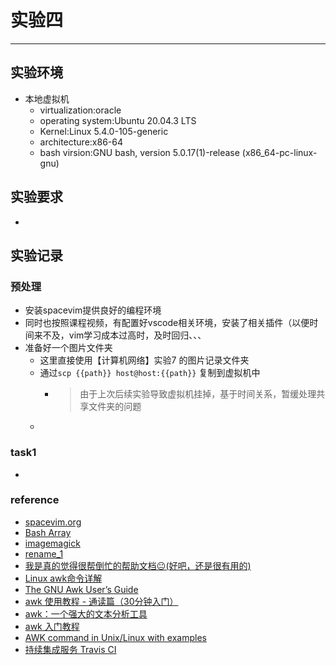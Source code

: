 # 实验四
---
## 实验环境
- 本地虚拟机
  - virtualization:oracle
  - operating system:Ubuntu 20.04.3 LTS
  - Kernel:Linux 5.4.0-105-generic
  - architecture:x86-64
  - bash virsion:GNU bash, version 5.0.17(1)-release (x86_64-pc-linux-gnu)

<!-- aliyun 云起实验室
virtualization:kvm
operating system:CentOS Linux 7
Kernel:inux 3.10.0-1062.18.1.el7.
Architecture: x86-64 -->

## 实验要求
- 


## 实验记录
### 预处理
- 安装spacevim提供良好的编程环境
- 同时也按照课程视频，有配置好vscode相关环境，安装了相关插件（以便时间来不及，vim学习成本过高时，及时回归、、、
- 准备好一个图片文件夹
  - 这里直接使用【计算机网络】实验7 的图片记录文件夹
  - 通过`scp {{path}} host@host:{{path}}` 复制到虚拟机中
    - > 由于上次后续实验导致虚拟机挂掉，基于时间关系，暂缓处理共享文件夹的问题
  - 

### task1
- 
### reference
- [spacevim.org](https://spacevim.org/quick-start-guide/#installation)
- [Bash Array](https://www.gnu.org/software/bash/manual/html_node/Arrays.html)
- [imagemagick](https://imagemagick.org/script/download.php)
- [rename_1](https://stackoverflow.com/questions/208181/how-to-rename-with-prefix-suffix)
- [我是真的觉得很帮倒忙的帮助文档😐(好吧，还是很有用的)](https://itpcb.com/linux/c/awk.html)
- [Linux awk命令详解](http://c.biancheng.net/view/4082.html)
- [The GNU Awk User’s Guide](http://www.gnu.org/software/gawk/manual/gawk.html#String-Functions)
- [awk 使用教程 - 通读篇（30分钟入门）](https://cloud.tencent.com/developer/article/1159061)
- [awk：一个强大的文本分析工具 ](https://linux.cn/article-13177-1.html)
- [awk 入门教程](https://www.ruanyifeng.com/blog/2018/11/awk.html)
- [AWK command in Unix/Linux with examples](https://www.geeksforgeeks.org/awk-command-unixlinux-examples/)
- [持续集成服务 Travis CI](https://www.ruanyifeng.com/blog/2017/12/travis_ci_tutorial.html)